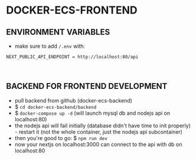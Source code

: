 # DOCKER-ECS-FRONTEND


## ENVIRONMENT VARIABLES
- make sure to add `/.env` with:

```
NEXT_PUBLIC_API_ENDPOINT = http://localhost:80/api
```

<br />


## BACKEND FOR FRONTEND DEVELOPMENT
- pull backend from github (docker-ecs-backend)
- $ `cd docker-ecs-backend/backend`
- $ `docker-compose up -d` (will launch mysql db and nodejs api on localhost:80)
- the nodejs api will fail initially (database didn't have time to init properly) - restart it (not the whole container, just the nodejs api subcontainer)
- then you're good to go: $ `npm run dev` 
- now your nextjs on localhost:3000 can connect to the api with db on localhost:80